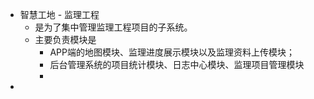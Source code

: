 - 智慧工地 - 监理工程
	- 是为了集中管理监理工程项目的子系统。
	- 主要负责模块是
		- APP端的地图模块、监理进度展示模块以及监理资料上传模块；
		- 后台管理系统的项目统计模块、日志中心模块、监理项目管理模块
		-
-
